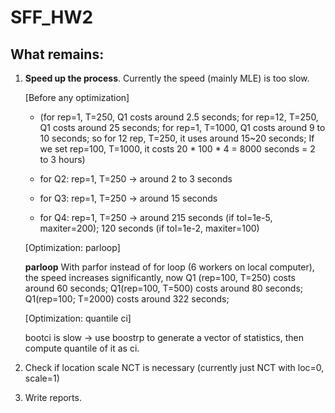 # SFF_HW2

## What remains:

1. **Speed up the process**. Currently the speed (mainly MLE) is too slow. 
   
   [Before any optimization]
   - (for rep=1, T=250, Q1 costs around 2.5 seconds; for rep=12, T=250, Q1 costs around 25 seconds; for rep=1, T=1000, Q1 costs around 9 to 10 seconds; so for 12 rep, T=250, it uses around 15~20 seconds; If we set rep=100, T=1000, it costs 20 * 100 * 4 = 8000 seconds = 2 to 3 hours)
   
   - for Q2: rep=1, T=250 -> around 2 to 3 seconds
   
   - for Q3: rep=1, T=250 -> around 15 seconds
   
   - for Q4: rep=1, T=250 -> around 215 seconds (if tol=1e-5, maxiter=200); 120 seconds (if tol=1e-2, maxiter=100)
   
   [Optimization: parloop]
   
   **parloop** With parfor instead of for loop (6 workers on local computer), the speed increases significantly, now Q1 (rep=100, T=250) costs around 60 seconds; Q1(rep=100, T=500) costs around 80 seconds; Q1(rep=100; T=2000) costs around 322 seconds;
   
   [Optimization: quantile ci]
   
   bootci is slow -> use boostrp to generate a vector of statistics, then compute quantile of it as ci. 
2. Check if location scale NCT is necessary (currently just NCT with loc=0, scale=1)
3. Write reports. 